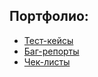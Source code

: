 ## Портфолио:
- [Тест-кейсы](https://github.com/MikeM-QA/test-cases)
- [Баг-репорты](https://github.com/MikeM-QA/bug-reports)
- [Чек-листы](https://github.com/MikeM-QA/check-lists)

<!--
**MikeM-QA/MikeM-QA** is a ✨ _special_ ✨ repository because its `README.md` (this file) appears on your GitHub profile.

Here are some ideas to get you started:

- 🔭 I’m currently working on ...
- 🌱 I’m currently learning ...
- 👯 I’m looking to collaborate on ...
- 🤔 I’m looking for help with ...
- 💬 Ask me about ...
- 📫 How to reach me: ...
- 😄 Pronouns: ...
- ⚡ Fun fact: ...
-->
